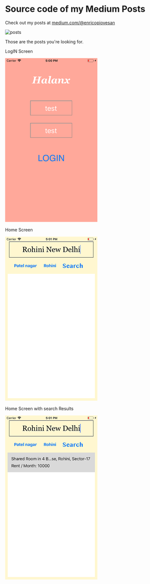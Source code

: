 # Source code of my Medium Posts

Check out my posts at [medium.com/@enricopiovesan](https://medium.com/@enricopiovesan)

![posts](https://cdn-images-1.medium.com/max/800/1*eJDM-QO1fN4gV5gU85ldcA.gif)

Those are the posts you're looking for.


LogIN Screen

![ScreenShot1](ARC/Simulator-ScreenShot-iPhone8-2019-08-01at-17.00.35.png)

Home Screen

![ScreenShot1](ARC/Simulator-ScreenShot-iPhone8-2019-08-01at-17.01.02.png)


Home Screen with search Results

![ScreenShot1](ARC/Simulator-ScreenShot-iPhone8-2019-08-01at-17.01.24.png)
